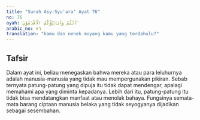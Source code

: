 ```yaml
---
title: "Surah Asy-Syu'ara' Ayat 76"
no: 76
ayah: اَنْتُمْ وَاٰبَاۤؤُكُمُ الْاَقْدَمُوْنَ ۙ  
arabic_no: ٧٦
translation: "kamu dan nenek moyang kamu yang terdahulu?"
---
```


## Tafsir

Dalam ayat ini, beliau menegaskan bahwa mereka atau para leluhurnya adalah manusia-manusia yang tidak mau mempergunakan pikiran. Sebab ternyata patung-patung yang dipuja itu tidak dapat mendengar, apalagi memahami apa yang diminta kepadanya. Lebih dari itu, patung-patung itu tidak bisa mendatangkan manfaat atau menolak bahaya. Fungsinya semata-mata barang ciptaan manusia belaka yang tidak seyogyanya dijadikan sebagai sesembahan.